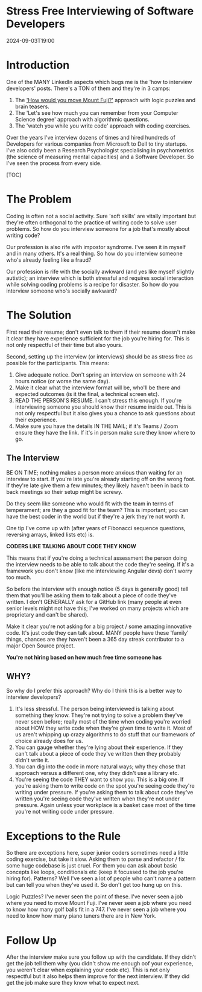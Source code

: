 ﻿# Stress Free Interviewing of Software Developers

<!--category-- Interviewing -->

<datetime class="hidden">2024-09-03T19:00</datetime>

# Introduction
One of the MANY LinkedIn aspects which bugs me is the 'how to interview developers' posts. There's a TON of them and they're in 3 camps:
1. The ['How would you move Mount Fuji?'](https://amzn.to/3ZbvgBp) approach with logic puzzles and brain teasers.
2. The 'Let's see how much you can remember from your Computer Science degree' approach with algorithmic questions.
3. The 'watch you while you write code' approach with coding exercises.

Over the years I've interview dozens of times and hired hundreds of Developers for various companies from Microsoft to Dell to tiny startups. I've also oddly been a Research Psychologist specialising in psychometrics (the science of measuring mental capacities) and a Software Developer. So I've seen the process from every side.

[TOC]

# The Problem
Coding is often not a social activity. Sure 'soft skills' are vitally important but they're often orthogonal to the practice of writing code to solve user problems. So how do you interview someone for a job that's mostly about writing code?

Our profession is also rife with impostor syndrome. I've seen it in myself and in many others. It's a real thing. So how do you interview someone who's already feeling like a fraud?

Our profession is rife with the socially awkward (and yes like myself slightly autistic); an interview which is both stressful and requires social interaction while solving coding problems is a recipe for disaster. So how do you interview someone who's socially awkward?

# The Solution
First read their resume; don't even talk to them if their resume doesn't make it clear they have experience sufficient for the job you're hiring for. This is not only respectful of their time but also yours.

Second, setting up the interview (or interviews) should be as stress free as possible for the participants. This means:
1. Give adequate notice. Don't spring an interview on someone with 24 hours notice (or worse the same day).
2. Make it clear what the interview format will be, who'll be there and expected outcomes (is it the final, a technical screen etc).
3. READ THE PERSON'S RESUME. I can't stress this enough. If you're interviewing someone you should know their resume inside out. This is not only respectful but it also gives you a chance to ask questions about their experience.
4. Make sure you have the details IN THE MAIL; if it's Teams / Zoom ensure they have the link. If it's in person make sure they know where to go.

## The Interview
BE ON TIME; nothing makes a person more anxious than waiting for an interview to start. If you're late you're already starting off on the wrong foot. If they're late give them a few minutes; they likely haven't been in back to back meetings so their setup might be screwy.

Do they seem like someone who would fit with the team in terms of temperament; are they a good fit for the team? This is important; you can have the best coder in the world but if they're a jerk they're not worth it.

One tip I've come up with (after years of Fibonacci sequence questions, reversing arrays, linked lists etc) is.

**CODERS LIKE TALKING ABOUT CODE THEY KNOW**

This means that if you're doing a technical assessment the person doing the interview needs to be able to talk about the code they're seeing. 
If it's a framework you don't know (like me interviewing Angular devs) don't worry too much. 

So before the interview with enough notice (5 days is generally good) tell them that you'll be asking them to talk about a piece of code they've written. I don't GENERALLY ask for a GitHub link (many people at even senior levels might not have this; I've worked on many projects which are proprietary and can't be shared).

Make it clear you're not asking for a big project / some amazing innovative code. It's just code they can talk about. MANY people have these 'family' things, chances are they haven't been a 365 day streak contributor to a major Open Source project. 

**You're not hiring based on how much free time someone has**

## WHY?
So why do I prefer this approach? Why do I think this is a better way to interview developers?

1. It's less stressful. The person being interviewed is talking about something they know. They're not trying to solve a problem they've never seen before; really most of the time when coding you're worried about HOW they write code when they're given time to write it.
Most of us aren't whipping up crazy algorithms to do stuff that our framework of choice already does for us.
2. You can gauge whether they're lying about their experience. If they can't talk about a piece of code they've written then they probably didn't write it.
3. You can dig into the code in more natural ways; why they chose that approach versus a different one, why they didn't use a library etc.
4. You're seeing the code THEY want to show you. This is a big one. If you're asking them to write code on the spot you're seeing code they're writing under pressure. If you're asking them to talk about code they've written you're seeing code they've written when they're not under pressure. Again unless your workplace is a basket case most of the time you're not writing code under pressure.

# Exceptions to the Rule
So there are exceptions here, super junior coders sometimes need a little coding exercise, but take it slow. Asking them to parse and refactor / fix some huge codebase is just cruel.
For them you can ask about basic concepts like loops, conditionals etc (keep it focussed to the job you're hiring for).
Patterns? Well I've seen a lot of people who can't name a pattern but can tell you when they've used it. So don't get too hung up on this.

Logic Puzzles? I've never seen the point of these. I've never seen a job where you need to move Mount Fuji. I've never seen a job where you need to know how many golf balls fit in a 747. I've never seen a job where you need to know how many piano tuners there are in New York.

# Follow Up
After the interview make sure you follow up with the candidate. If they didn't get the job tell them why (you didn't show me enough oof your experience, you weren't clear when explaining your code etc). 
This is not only respectful but it also helps them improve for the next interview.
If they did get the job make sure they know what to expect next.
